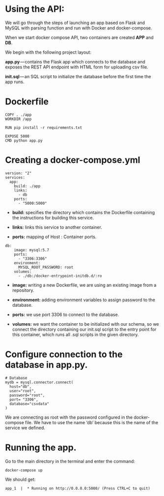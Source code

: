 # Using the API:

We will go through the steps of launching an app based on Flask and MySQL with parsing function and run with Docker and docker-compose.

When we start docker compose API, two containers are created **APP** and **DB**.

We begin with the following project layout:

**app.py** — contains the Flask app which connects to the database and exposes the REST API endpoint with HTML form for uploading csv file.

**init.sql** — an SQL script to initialize the database before the first time the app runs.

# Dockerfile

```
COPY . ./app
WORKDIR /app

RUN pip install -r requirements.txt

EXPOSE 5000
CMD python app.py

```

# Creating a docker-compose.yml

```
version: "2"
services:
  app:
    build: ./app
    links:
      - db
    ports:
      - "5000:5000"

```

- **build:** specifies the directory which contains the Dockerfile containing the instructions for building this service.

- **links:** links this service to another container.

- **ports:** mapping of Host : Container ports.

```
db:
    image: mysql:5.7
    ports:
      - "3306:3306"
    environment:
      MYSQL_ROOT_PASSWORD: root
    volumes:
      - ./db:/docker-entrypoint-initdb.d/:ro

```

- **image:** writing a new Dockerfile, we are using an existing image from a repository.

- **environment:** adding environment variables to assign password to the database.

- **ports:** we use port 3306 to connect to the database.

- **volumes:** we want the container to be initialized with our schema, so we connect the directory containing our init.sql script to the entry point for this container, which runs all .sql scripts in the given directory.

# Configure connection to the database in app.py.

```
# Database
mydb = mysql.connector.connect(
  host="db",
  user="root",
  password="root",
  port= "3306",
  database="csvdata"
)

```

We are connecting as root with the password configured in the docker-compose file. We have to use the name ‘db’ because this is the name of the service we defined.

# Running the app.

Go to the main directory in the terminal and enter the command:

```
docker-compose up
```

We should get:

```
app_1  |  * Running on http://0.0.0.0:5000/ (Press CTRL+C to quit)

```
